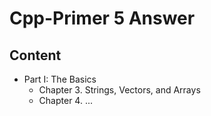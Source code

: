 # Cpp-Primer 5 Answer

## Content
- Part I: The Basics
   - Chapter 3. Strings, Vectors, and Arrays
   - Chapter 4. ...
